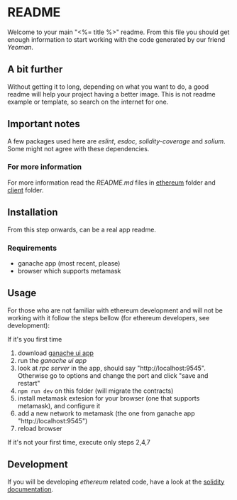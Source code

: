 # README

Welcome to your main "<%= title %>" readme. From this file you should get enough information to start working with the code generated by our friend *Yeoman*.

## A bit further

Without getting it to long, depending on what you want to do, a good readme will help your project having a better image. This is not readme example or template, so search on the internet for one.


## Important notes

A few packages used here are *eslint*, *esdoc*, *solidity-coverage* and *solium*. Some might not agree with these dependencies.

### For more information

For more information read the *README.md* files in [ethereum](ethereum/README.md) folder and [client](client/README.md) folder.

## Installation
From this step onwards, can be a real app readme.

### Requirements
* ganache app (most recent, please)
* browser which supports metamask

## Usage

For those who are not familiar with ethereum development and will not be working with it follow the steps bellow (for ethereum developers, see development):

If it's you first time
1. download [ganache ui app](https://truffleframework.com/ganache)
2. run the *ganache ui app*
3. look at *rpc server* in the app, should say "http://localhost:9545". Otherwise go to options and change the port and click "save and restart"
4. `npm run dev` on this folder (will migrate the contracts)
5. install metamask extesion for your browser (one that supports metamask), and configure it
6. add a new network to metamask (the one from ganache app "http://localhost:9545")
7. reload browser

If it's not your first time, execute only steps 2,4,7

## Development
If you will be developing *ethereum* related code, have a look at the [solidity documentation](https://solidity.readthedocs.io/en/v0.5.2/).

